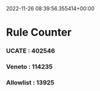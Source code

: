 2022-11-26 08:39:56.355414+00:00
# Rule Counter 
 ### UCATE : 402546

 ### Veneto : 114235

 ### Allowlist : 13925